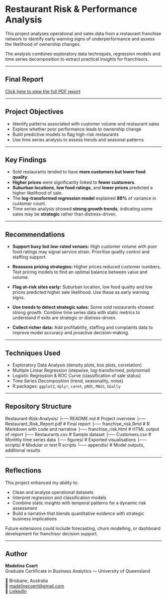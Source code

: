 # Restaurant Risk & Performance Analysis

This project analyses operational and sales data from a restaurant franchise network to identify early warning signs of underperformance and assess the likelihood of ownership changes. 

The analysis combines exploratory data techniques, regression models and time series decomposition to extract practical insights for franchisors.

---

## Final Report

[Click here to view the full PDF report](./Restaurant_EDA_Report.pdf)

---

## Project Objectives

- Identify patterns associated with customer volume and restaurant sales
- Explore whether poor performance leads to ownership change
- Build predictive models to flag high-risk restaurants
- Use time series analysis to assess trends and seasonal patterns

---

## Key Findings

- Sold restaurants tended to have **more customers but lower food quality**.
- **Higher prices** were significantly linked to **fewer customers**.
- **Suburban locations**, **low food ratings**, and **lower prices** predicted a higher likelihood of sale.
- The **log-transformed regression model** explained **89%** of variance in customer count.
- Time series analysis showed **strong growth trends**, indicating some sales may be **strategic** rather than distress-driven.

---

## Recommendations

- **Support busy but low-rated venues:** High customer volume with poor food ratings may signal service strain. Prioritise quality control and staffing support.

- **Reassess pricing strategies:** Higher prices reduced customer numbers. Test pricing models to find an optimal balance between value and volume.

- **Flag at-risk sites early:** Suburban location, low food quality and low prices predicted higher sale likelihood. Use these as early warning signs.

- **Use trends to detect strategic sales:** Some sold restaurants showed strong growth. Combine time series data with static metrics to understand if exits are strategic or distress-driven.

- **Collect richer data:** Add profitability, staffing and complaints data to improve model accuracy and proactive decision-making.

---

## Techniques Used

- Exploratory Data Analysis (density plots, box plots, correlation)
- Multiple Linear Regression (stepwise, log-transformed, polynomial)
- Logistic Regression & ROC Curve (classification of sale status)
- Time Series Decomposition (trend, seasonality, noise)
- R packages: `ggplot2`, `dplyr`, `caret`, `pROC`, `MASS`, `GGally`

---

## Repository Structure
Restaurant-Risk-Analysis/
├── README.md # Project overview
├── Restaurant_Risk_Report.pdf # Final report
├── franchise_risk.Rmd # R Markdown with code and narrative
├── franchise_risk.html # HTML output of report
├── Restaurants.csv # Sample dataset
├── Customers.csv # Monthly time series data
├── figures/ # Exported visualisations
├── scripts/ # Modular or test R scripts
└── appendix/ # Model outputs, additional results

---

## Reflections

This project enhanced my ability to:
- Clean and analyse operational datasets
- Interpret regression and classification models
- Combine static insights with temporal patterns for a dynamic risk assessment
- Build a narrative that blends quantitative evidence with strategic business implications

Future extensions could include forecasting, churn modelling, or dashboard development for franchisor decision support.

---

## Author

**Madeline Coert**  
Graduate Certificate in Business Analytics — University of Queensland  

📍 Brisbane, Australia  
📧 madelinecoert@gmail.com  
🔗 [LinkedIn](https://www.linkedin.com/in/madeline-coert-546667309)  
